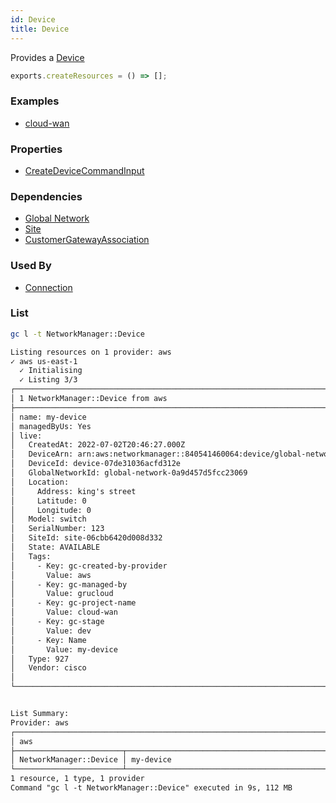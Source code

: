 ```yaml
---
id: Device
title: Device
---
```


Provides a [Device](https://us-west-2.console.aws.amazon.com/networkmanager/home#/networks)

```js
exports.createResources = () => [];
```

### Examples

- [cloud-wan](https://github.com/grucloud/grucloud/blob/main/examples/aws/NetworkManager/cloud-wan)

### Properties

- [CreateDeviceCommandInput](https://docs.aws.amazon.com/AWSJavaScriptSDK/v3/latest/clients/client-networkmanager/interfaces/createdevicecommandinput.html)

### Dependencies

- [Global Network](./GlobalNetwork.md)
- [Site](./Site.md)
- [CustomerGatewayAssociation](./CustomerGatewayAssociation.md)

### Used By

- [Connection](./Connection.md)

### List

```sh
gc l -t NetworkManager::Device
```

```txt
Listing resources on 1 provider: aws
✓ aws us-east-1
  ✓ Initialising
  ✓ Listing 3/3
┌────────────────────────────────────────────────────────────────────────────┐
│ 1 NetworkManager::Device from aws                                          │
├────────────────────────────────────────────────────────────────────────────┤
│ name: my-device                                                            │
│ managedByUs: Yes                                                           │
│ live:                                                                      │
│   CreatedAt: 2022-07-02T20:46:27.000Z                                      │
│   DeviceArn: arn:aws:networkmanager::840541460064:device/global-network-0… │
│   DeviceId: device-07de31036acfd312e                                       │
│   GlobalNetworkId: global-network-0a9d457d5fcc23069                        │
│   Location:                                                                │
│     Address: king's street                                                 │
│     Latitude: 0                                                            │
│     Longitude: 0                                                           │
│   Model: switch                                                            │
│   SerialNumber: 123                                                        │
│   SiteId: site-06cbb6420d008d332                                           │
│   State: AVAILABLE                                                         │
│   Tags:                                                                    │
│     - Key: gc-created-by-provider                                          │
│       Value: aws                                                           │
│     - Key: gc-managed-by                                                   │
│       Value: grucloud                                                      │
│     - Key: gc-project-name                                                 │
│       Value: cloud-wan                                                     │
│     - Key: gc-stage                                                        │
│       Value: dev                                                           │
│     - Key: Name                                                            │
│       Value: my-device                                                     │
│   Type: 927                                                                │
│   Vendor: cisco                                                            │
│                                                                            │
└────────────────────────────────────────────────────────────────────────────┘


List Summary:
Provider: aws
┌───────────────────────────────────────────────────────────────────────────┐
│ aws                                                                       │
├────────────────────────┬──────────────────────────────────────────────────┤
│ NetworkManager::Device │ my-device                                        │
└────────────────────────┴──────────────────────────────────────────────────┘
1 resource, 1 type, 1 provider
Command "gc l -t NetworkManager::Device" executed in 9s, 112 MB
```
